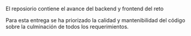 El reposiorio contiene el avance del backend y frontend del reto

Para esta entrega se ha priorizado la calidad y mantenibilidad del código sobre la culminación de todos los requerimientos.

